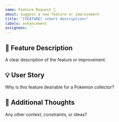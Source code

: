 ```yaml
---
name: Feature Request 🚀
about: Suggest a new feature or improvement
title: "[FEATURE] <short description>"
labels: enhancement
assignees: ''
---
```


## 🌟 Feature Description

A clear description of the feature or improvement.

## 💡 User Story

Why is this feature desirable for a Pokemon collector?

## 🧠 Additional Thoughts

Any other context, constraints, or ideas?
